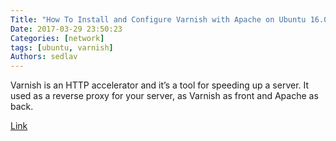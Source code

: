 ```yaml
---
Title: "How To Install and Configure Varnish with Apache on Ubuntu 16.04"
Date: 2017-03-29 23:50:23
Categories: [network]
tags: [ubuntu, varnish]
Authors: sedlav
---
```


Varnish is an HTTP accelerator and it’s a tool for speeding up a server. It used as a reverse proxy for your server, as Varnish as front and Apache as back.

[Link](http://www.tutsplanet.com/install-configure-varnish-apache-ubuntu-16-04-247/)
